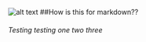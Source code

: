 ![alt text](https://app.buddy.works/danielkn/lazy1/pipelines/pipeline/318502/badge.svg?token=006b395dd8acf3c595b81beac5ea06b59a26b76f03206de6d52f9f130510a84e)
##How is this for markdown??
###### Testing testing one two three